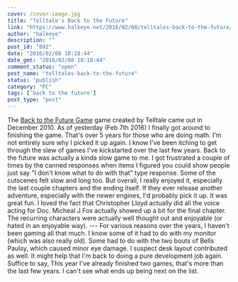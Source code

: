 ```yaml
---
cover: /cover-image.jpg
title: "Telltale's Back to the Future"
link: "https://www.halkeye.net/2016/02/08/telltales-back-to-the-future/"
author: "halkeye"
description: ""
post_id: "692"
date: "2016/02/08 10:18:44"
date_gmt: "2016/02/08 18:18:44"
comment_status: "open"
post_name: "telltales-back-to-the-future"
status: "publish"
category: "PC"
tags: ['back to the future']
post_type: "post"
---
```


The [Back to the Future Game](https://www.telltalegames.com/backtothefuture/) game created by Telltale came out in December 2010. As of yesterday (Feb 7th 2016) I finally got around to finishing the game. That's over 5 years for those who are doing math. I'm not entirely sure why I picked it up again. I know I've been itching to get through the slew of games I've kickstarted over the last few years. Back to the future was actually a kinda slow game to me. I got frustrated a couple of times by the canned responses when items I figured you could show people just say "I don't know what to do with that" type response. Some of the cutscenes felt slow and long too. But overall, I really enjoyed it, especially the last couple chapters and the ending itself. If they ever release another adventure, especially with the newer engines, I'd probably pick it up. It was great fun. I loved the fact that Christopher Lloyd actually did all the voice acting for Doc. Micheal J Fox actually showed up a bit for the final chapter. The recurring characters were actually well thought out and enjoyable (or hated in an enjoyable way). \--- For various reasons over the years, I haven't been gaming all that much. I know some of it had to do with my monitor (which was also really old). Some had to do with the two bouts of Bells Paulsy, which caused minor eye damage. I suspect desk layout contributed as well. It might help that I'm back to doing a pure development job again. Suffice to say, This year I've already finished two games, that's more than the last few years. I can't see what ends up being next on the list.